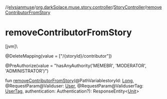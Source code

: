//[elysianmuse](../../../index.md)/[org.darkSolace.muse.story.controller](../index.md)/[StoryController](index.md)/[removeContributorFromStory](remove-contributor-from-story.md)

# removeContributorFromStory

[jvm]\

@DeleteMapping(value = [&quot;/{storyId}/contributor&quot;])

@PreAuthorize(value = &quot;hasAnyAuthority('MEMEBR', 'MODERATOR', 'ADMINISTRATOR')&quot;)

fun [removeContributorFromStory](remove-contributor-from-story.md)(@PathVariablestoryId: [Long](https://kotlinlang.org/api/latest/jvm/stdlib/kotlin/-long/index.html), @RequestParam@Validuser: [User](../../org.darkSolace.muse.user.model/-user/index.md), @RequestParam@ValiduserTag: [UserTag](../../org.darkSolace.muse.user.model/-user-tag/index.md), authentication: Authentication?): ResponseEntity&lt;[Unit](https://kotlinlang.org/api/latest/jvm/stdlib/kotlin/-unit/index.html)&gt;
